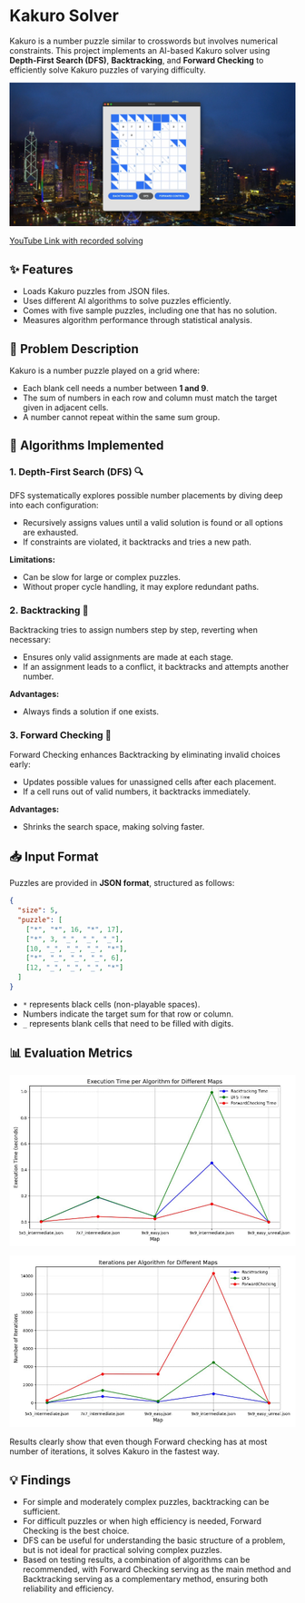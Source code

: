 # Kakuro Solver

Kakuro is a number puzzle similar to crosswords but involves numerical constraints. This project implements an AI-based Kakuro solver using **Depth-First Search (DFS)**, **Backtracking**, and **Forward Checking** to efficiently solve Kakuro puzzles of varying difficulty.

![alt text](images/demo.png)

[YouTube Link with recorded solving](https://www.youtube.com/watch?v=J5iDVmoueNc&ab_channel=Dillir)

## ✨ Features

- Loads Kakuro puzzles from JSON files.
- Uses different AI algorithms to solve puzzles efficiently.
- Comes with five sample puzzles, including one that has no solution.
- Measures algorithm performance through statistical analysis.

## 🧩 Problem Description

Kakuro is a number puzzle played on a grid where:

- Each blank cell needs a number between **1 and 9**.
- The sum of numbers in each row and column must match the target given in adjacent cells.
- A number cannot repeat within the same sum group.

## 🤖 Algorithms Implemented

### 1. Depth-First Search (DFS) 🔍

DFS systematically explores possible number placements by diving deep into each configuration:

- Recursively assigns values until a valid solution is found or all options are exhausted.
- If constraints are violated, it backtracks and tries a new path.

**Limitations:**

- Can be slow for large or complex puzzles.
- Without proper cycle handling, it may explore redundant paths.

### 2. Backtracking 🔄

Backtracking tries to assign numbers step by step, reverting when necessary:

- Ensures only valid assignments are made at each stage.
- If an assignment leads to a conflict, it backtracks and attempts another number.

**Advantages:**

- Always finds a solution if one exists.

### 3. Forward Checking 🚀

Forward Checking enhances Backtracking by eliminating invalid choices early:

- Updates possible values for unassigned cells after each placement.
- If a cell runs out of valid numbers, it backtracks immediately.

**Advantages:**

- Shrinks the search space, making solving faster.

## 📥 Input Format

Puzzles are provided in **JSON format**, structured as follows:

```json
{
  "size": 5,
  "puzzle": [
    ["*", "*", 16, "*", 17],
    ["*", 3, "_", "_", "_"],
    [10, "_", "_", "_", "*"],
    ["*", "_", "_", "_", 6],
    [12, "_", "_", "_", "*"]
  ]
}
```

- `*` represents black cells (non-playable spaces).
- Numbers indicate the target sum for that row or column.
- `_` represents blank cells that need to be filled with digits.

## 📊 Evaluation Metrics

![alt text](images/plot-1.png)

![alt text](images/plot-2.png)

Results clearly show that even though Forward checking has at most number of iterations, it solves Kakuro in the fastest way.

## 💡 Findings 

- For simple and moderately complex puzzles, backtracking can be sufficient.
- For difficult puzzles or when high efficiency is needed, Forward Checking is the
best choice.
- DFS can be useful for understanding the basic structure of a problem, but is not ideal
for practical solving complex puzzles.
- Based on testing results, a combination of algorithms can be recommended, with Forward
Checking serving as the main method and Backtracking serving as a complementary method, ensuring both reliability
and efficiency.

